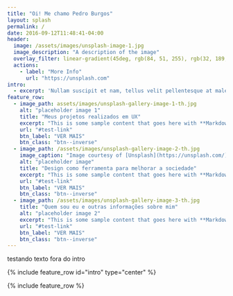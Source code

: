 ```yaml
---
title: "Oi! Me chamo Pedro Burgos"
layout: splash
permalink: /
date: 2016-09-12T11:48:41-04:00
header:
  image: /assets/images/unsplash-image-1.jpg
  image_description: "A description of the image"
  overlay_filter: linear-gradient(45deg, rgb(84, 51, 255), rgb(32, 189, 255), rgb(165, 254, 203))
  actions:
    - label: "More Info"
      url: "https://unsplash.com"
intro:
  - excerpt: 'Nullam suscipit et nam, tellus velit pellentesque at malesuada, enim eaque. Quis nulla, netus tempor in diam gravida tincidunt, *proin faucibus* voluptate felis id sollicitudin.'
feature_row:
  - image_path: assets/images/unsplash-gallery-image-1-th.jpg
    alt: "placeholder image 1"
    title: "Meus projetos realizados em UX"
    excerpt: "This is some sample content that goes here with **Markdown** formatting."
    url: "#test-link"
    btn_label: "VER MAIS"
    btn_class: "btn--inverse"
  - image_path: /assets/images/unsplash-gallery-image-2-th.jpg
    image_caption: "Image courtesy of [Unsplash](https://unsplash.com/)"
    alt: "placeholder image"
    title: "Design como ferramenta para melhorar a sociedade"
    excerpt: "This is some sample content that goes here with **Markdown** formatting."
    url: "#test-link"
    btn_label: "VER MAIS"
    btn_class: "btn--inverse"
  - image_path: /assets/images/unsplash-gallery-image-3-th.jpg
    title: "Quem sou eu e outras informações sobre mim"
    alt: "placeholder image 2"
    excerpt: "This is some sample content that goes here with **Markdown** formatting."
    url: "#test-link"
    btn_label: "VER MAIS"
    btn_class: "btn--inverse"
---
```

testando texto fora do intro

{% include feature_row id="intro" type="center" %}

{% include feature_row %}
